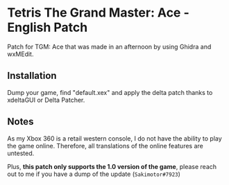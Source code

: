 # Tetris The Grand Master: Ace - English Patch

Patch for TGM: Ace that was made in an afternoon by using Ghidra and wxMEdit.

## Installation

Dump your game, find "default.xex" and apply the delta patch thanks to xdeltaGUI or Delta Patcher.


## Notes

As my Xbox 360 is a retail western console, I do not have the ability to play the game online. Therefore, all translations of the online features are untested.

Plus, **this patch only supports the 1.0 version of the game**, please reach out to me if you have a dump of the update (`Sakimotor#7923`)
